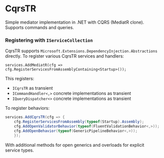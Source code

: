 # CqrsTR
Simple mediator implementation in .NET with CQRS (MediatR clone).
Supports commands and queries.

### Registering with `IServiceCollection`

CqrsTR supports `Microsoft.Extensions.DependencyInjection.Abstractions` directly. To register various CqrsTR services and handlers:

```
services.AddMediatR(cfg => cfg.RegisterServicesFromAssemblyContaining<Startup>());
```

This registers:

- `ICqrsTR` as transient
- `ICommandHandler<,>` concrete implementations as transient
- `IQueryDispatcher<>` concrete implementations as transient


To register behaviors:

```csharp
services.AddCqrsTR(cfg => {
    cfg.RegisterServicesFromAssembly(typeof(Startup).Assembly);
    cfg.AddOpenValidatorBehavior(typeof(FluentValidationBehavior<,>));
	cfg.AddOpenBehavior(typeof(GenericPipelineBehavior<,>));
    });
```

With additional methods for open generics and overloads for explicit service types.
